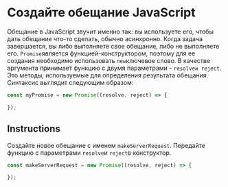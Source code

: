 # Создайте обещание JavaScript
Обещание в JavaScript звучит именно так: вы используете его, чтобы дать обещание что-то сделать, обычно асинхронно. Когда задача завершается, вы либо выполняете свое обещание, либо не выполняете его. `Promise`является функцией-конструктором, поэтому для ее создания необходимо использовать `new`ключевое слово. В качестве аргумента принимает функцию с двумя параметрами - `resolveи reject`. Это методы, используемые для определения результата обещания. Синтаксис выглядит следующим образом:
```javascript
const myPromise = new Promise((resolve, reject) => {

});
```
## Instructions
Создайте новое обещание с именем `makeServerRequest`. Передайте функцию с параметрами `resolve`и `reject`в конструктор.
```javascript
const makeServerRequest = new Promise((resolve, reject) => {

});
```

